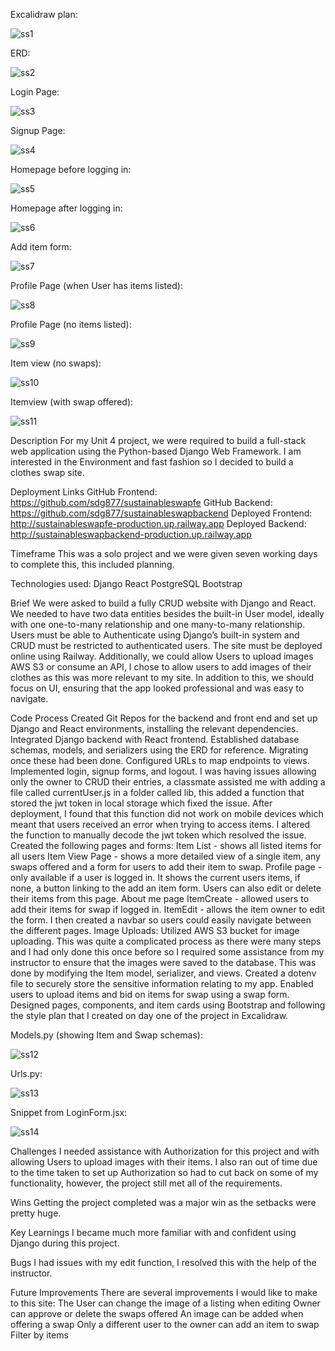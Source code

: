 Excalidraw plan:

![ss1](https://github.com/sdg877/sustainableswapfe/assets/149600602/9d9b0c6f-3be7-4883-bb4b-423a435dfa4f)

ERD:

![ss2](https://github.com/sdg877/sustainableswapfe/assets/149600602/728b52cc-205a-4707-9e92-6d8f5f2d7f35)

Login Page:

![ss3](https://github.com/sdg877/sustainableswapfe/assets/149600602/c9774953-a515-460d-90ed-07ce5f3469d1)

Signup Page:

![ss4](https://github.com/sdg877/sustainableswapfe/assets/149600602/5372d25b-8d5a-4172-9cb8-c0634de3bd43)

Homepage before logging in:

![ss5](https://github.com/sdg877/sustainableswapfe/assets/149600602/437c7aac-e5c5-4776-b6f7-afca32afd68f)

Homepage after logging in:

![ss6](https://github.com/sdg877/sustainableswapfe/assets/149600602/8da54752-51db-41dd-9bf9-2005d1bdcaa7)

Add item form:

![ss7](https://github.com/sdg877/sustainableswapfe/assets/149600602/d095b0a3-7c98-47c4-9e13-b49a6374147a)

Profile Page (when User has items listed):

![ss8](https://github.com/sdg877/sustainableswapfe/assets/149600602/bfce005f-5470-414c-b353-4afa2a83afec)

Profile Page (no items listed):

![ss9](https://github.com/sdg877/sustainableswapfe/assets/149600602/5b3b82ca-427e-4f68-a9a0-cb5a6244ab7a)

Item view (no swaps):

![ss10](https://github.com/sdg877/sustainableswapfe/assets/149600602/9990e279-9044-4eb5-984b-bb0cc743a21b)

Itemview (with swap offered):

![ss11](https://github.com/sdg877/sustainableswapfe/assets/149600602/4b38b8ca-5aa7-46a0-adc8-eaac9540b40d)


Description
For my Unit 4 project, we were required to build a full-stack web application using the Python-based Django Web Framework. I am interested in the Environment and fast fashion so I decided to build a clothes swap site. 

Deployment Links 
GitHub Frontend: https://github.com/sdg877/sustainableswapfe
GitHub Backend: https://github.com/sdg877/sustainableswapbackend
Deployed Frontend: http://sustainableswapfe-production.up.railway.app
Deployed Backend: http://sustainableswapbackend-production.up.railway.app

Timeframe
This was a solo project and we were given seven working days to complete this, this included planning. 

Technologies used:
Django
React
PostgreSQL
Bootstrap

Brief
We were asked to build a fully CRUD website with Django and React. We needed to have two data entities besides the built-in User model, ideally with one one-to-many relationship and one many-to-many relationship. Users must be able to Authenticate using Django’s built-in system and CRUD must be restricted to authenticated users. The site must be deployed online using Railway. Additionally, we could allow Users to upload images AWS S3 or consume an API, I chose to allow users to add images of their clothes as this was more relevant to my site. In addition to this, we should focus on UI, ensuring that the app looked professional and was easy to navigate.

Code Process
Created Git Repos for the backend and front end and set up Django and React environments, installing the relevant dependencies.
Integrated Django backend with React frontend.
Established database schemas, models, and serializers using the ERD for reference. Migrating once these had been done. 
Configured URLs to map endpoints to views.
Implemented login, signup forms, and logout. I was having issues allowing only the owner to CRUD their entries, a classmate assisted me with adding a file called currentUser.js in a folder called lib, this added a function that stored the jwt token in local storage which fixed the issue. After deployment, I found that this function did not work on mobile devices which meant that users received an error when trying to access items. I altered the function to manually decode the jwt token which resolved the issue. 
Created the following pages and forms:
Item List - shows all listed items for all users
Item View Page - shows a more detailed view of a single item, any swaps offered and a form for users to add their item to swap.
Profile page - only available if a user is logged in. It shows the current users items, if none, a button linking to the add an item form. Users can also edit or delete their items from this page.
About me page
ItemCreate - allowed users to add their items for swap if logged in.
ItemEdit - allows the item owner to edit the form.
I then created a navbar so users could easily navigate between the different pages.
Image Uploads: Utilized AWS S3 bucket for image uploading. This was quite a complicated process as there were many steps and I had only done this once before so I required some assistance from my instructor to ensure that the images were saved to the database. This was done by modifying the Item model, serializer, and views.
Created a dotenv file to securely store the sensitive information relating to my app. 
Enabled users to upload items and bid on items for swap using a swap form.
Designed pages, components, and item cards using Bootstrap and following the style plan that I created on day one of the project in Excalidraw. 

Models.py (showing Item and Swap schemas):

![ss12](https://github.com/sdg877/sustainableswapfe/assets/149600602/b4b8ce6d-ddde-4f73-b1ac-35220b241dc8)

Urls.py:

![ss13](https://github.com/sdg877/sustainableswapfe/assets/149600602/be468dec-c8ef-4966-9af5-35537662359f)


Snippet from LoginForm.jsx:

![ss14](https://github.com/sdg877/sustainableswapfe/assets/149600602/bba9bad1-7d58-4333-9bf6-f01fab95b306)



Challenges
I needed assistance with Authorization for this project and with allowing Users to upload images with their items. I also ran out of time due to the time taken to set up Authorization so had to cut back on some of my functionality, however, the project still met all of the requirements.

Wins
Getting the project completed was a major win as the setbacks were pretty huge.

Key Learnings
I became much more familiar with and confident using Django during this project.

Bugs
I had issues with my edit function, I resolved this with the help of the instructor. 

Future Improvements
There are several improvements I would like to make to this site:
The User can change the image of a listing when editing 
Owner can approve or delete the swaps offered
An image can be added when offering a swap
Only a different user to the owner can add an item to swap
Filter by items

